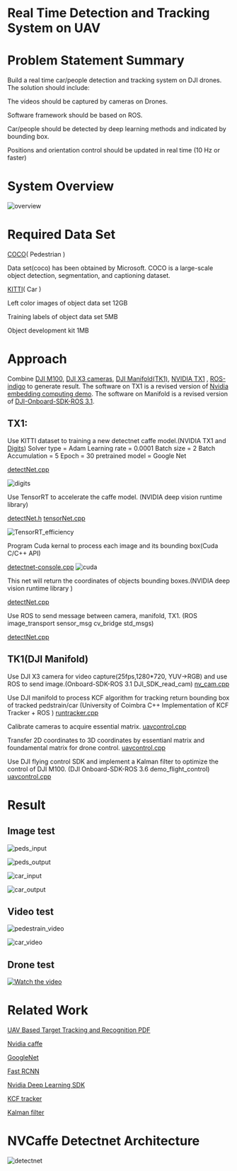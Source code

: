 # Real Time Detection and Tracking System on UAV

# Problem Statement Summary
Build a real time car/people detection and tracking system on DJI drones. The solution should include:

The videos should be captured by cameras on Drones. 

Software framework should be based on ROS.

Car/people should be detected by deep learning methods and indicated by bounding box.

Positions and orientation control should be updated in real time (10 Hz or faster)

# System Overview

![overview](result/overview.png)

# Required Data Set

[COCO](http://cocodataset.org/#download)( Pedestrian )

Data set(coco) has been obtained by Microsoft. COCO is a large-scale object detection, segmentation, and captioning dataset.

[KITTI](http://www.cvlibs.net/datasets/kitti/eval_object.php)( Car )

Left color images of object data set 12GB 

Training labels of object data set 5MB 

Object development kit  1MB

# Approach
Combine [DJI M100](https://www.dji.com/matrice100), [DJI X3 cameras](https://www.dji.com/zenmuse-x3), [DJI Manifold(TK1)](https://www.dji.com/manifold), [NVIDIA TX1](https://developer.nvidia.com/embedded/buy/jetson-tx1-devkit) , [ROS-indigo](http://wiki.ros.org/indigo) to generate result. The software on TX1 is a revised version of [Nvidia embedding computing demo](https://developer.nvidia.com/embedded/twodaystoademo). The software on Manifold is a revised version of [DJI-Onboard-SDK-ROS 3.1](https://github.com/dji-sdk/Onboard-SDK-ROS/tree/3.1).

## TX1:
Use KITTI dataset to training a new detectnet caffe model.(NVIDIA TX1 and [Digits](https://github.com/NVIDIA/DIGITS/blob/master/docs/GettingStarted.md))  Solver type = Adam  Learning rate = 0.0001  Batch size = 2  Batch Accumulation = 5 Epoch = 30 pretrained model = Google Net

[detectNet.cpp](tx1/src/jetson/detectNet.cpp)

![digits](result/digits.png)

Use TensorRT to accelerate the caffe model. (NVIDIA deep vision runtime library)

[detectNet.h](tx1/src/jetson/detectNet.h)
[tensorNet.cpp](tx1/src/jetson/tensorNet.cpp)

![TensorRT_efficiency](result/TensorRT_efficiency.png)

Program Cuda kernal to process each image and its bounding box(Cuda C/C++ API)

[detectnet-console.cpp](tx1/src/jetson/detectnet-console/detectnet-console.cpp)
![cuda](result/cuda.png)

This net will return the coordinates of objects bounding boxes.(NVIDIA deep vision runtime library )

[detectNet.cpp](tx1/src/jetson/detectNet.cpp)

Use ROS to send message between camera, manifold, TX1. (ROS image_transport sensor_msg cv_bridge std_msgs)

[detectNet.cpp](tx1/src/jetson/detectNet.cpp)

## TK1(DJI Manifold)
Use DJI X3 camera for video capture(25fps,1280*720, YUV->RGB) and use ROS to send image.(Onboard-SDK-ROS 3.1 DJI_SDK_read_cam)
[nv_cam.cpp](tk1/rosdji_sdk/src/Onboard-SDK-ROS-3.1/dji_sdk_read_cam/src/nv_cam.cpp)

Use DJI manifold to process KCF algorithm for tracking return bounding box of tracked pedstrain/car (University of Coimbra C++ Implementation of KCF Tracker + ROS )
[runtracker.cpp](tk1/rosdji_sdk/src/Onboard-SDK-ROS-3.1/kcf_detect/src/runtracker.cpp)

Calibrate cameras to acquire essential matrix.
[uavcontrol.cpp](tk1/rosdji_sdk/src/Onboard-SDK-ROS-3.1/uavcontrol/src/uavcontrol.cpp)

Transfer 2D coordinates to 3D coordinates by essentianl matrix and foundamental matrix for drone control.
[uavcontrol.cpp](tk1/rosdji_sdk/src/Onboard-SDK-ROS-3.1/uavcontrol/src/uavcontrol.cpp)

Use DJI flying control SDK and implement a Kalman filter to optimize the control of DJI M100. (DJI Onboard-SDK-ROS 3.6 demo_flight_control)
[uavcontrol.cpp](tk1/rosdji_sdk/src/Onboard-SDK-ROS-3.1/uavcontrol/src/uavcontrol.cpp)

# Result
## Image test
![peds_input](result/peds_input.jpg)

![peds_output](result/peds_output.jpg)

![car_input](result/car_input.jpg)

![car_output](result/car_output.jpg)

## Video test
![pedestrain_video](result/pedestrain_video.gif)

![car_video](result/car_video.gif)

## Drone test

[![Watch the video](result/uav_video.gif)](https://youtu.be/V81YuV52Tu8)


# Related Work
[UAV Based Target Tracking and Recognition PDF](https://ieeexplore.ieee.org/document/7849521/)

[Nvidia caffe](https://github.com/NVIDIA/caffe)

[GoogleNet](https://github.com/BVLC/caffe/tree/master/models/bvlc_googlenet)

[Fast RCNN](https://github.com/rbgirshick/fast-rcnn)

[Nvidia Deep Learning SDK](https://developer.nvidia.com/tensorrt)

[KCF tracker](https://github.com/joaofaro/KCFcpp)

[Kalman filter](https://github.com/hmartiro/kalman-cpp)

# NVCaffe Detectnet Architecture

![detectnet](result/detectnet.jpg)








